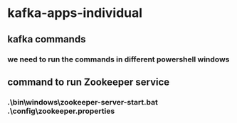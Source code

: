 # kafka-apps-individual

## kafka commands

### we need to run the commands in different powershell windows

## command to run Zookeeper service

### .\bin\windows\zookeeper-server-start.bat .\config\zookeeper.properties